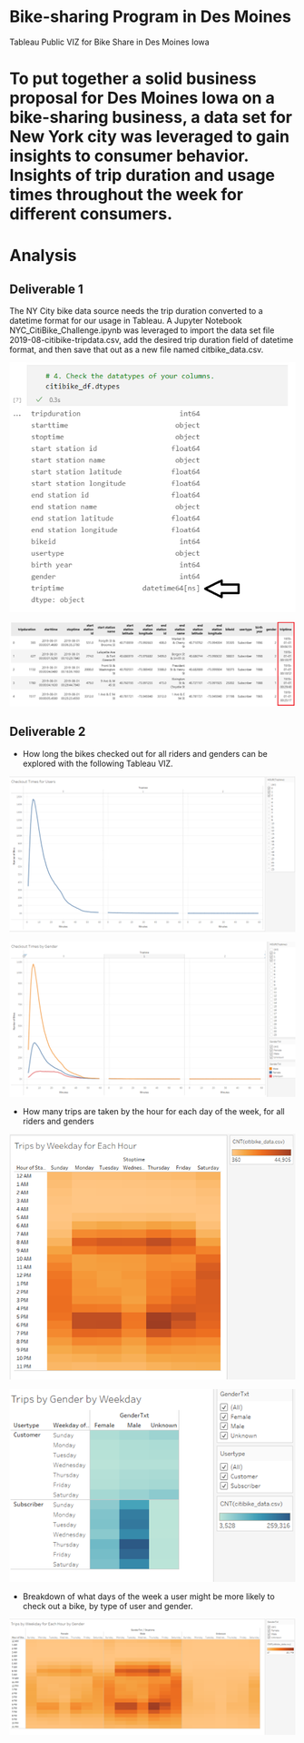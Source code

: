 # Bike-sharing Program in Des Moines
Tableau Public VIZ for Bike Share in Des Moines Iowa
# To put together a solid business proposal for Des Moines Iowa on a bike-sharing business, a data set for New York city was leveraged to gain insights to consumer behavior.  Insights of trip duration and usage times throughout the week for different consumers.

# Analysis
## Deliverable 1 
The NY City bike data source needs the trip duration converted to a datetime format for our usage in Tableau.  A Jupyter Notebook NYC_CitiBike_Challenge.ipynb was leveraged to import the data set file 2019-08-citibike-tripdata.csv, add the desired trip duration field of datetime format, and then save that out as a new file named citbike_data.csv.

![alt text](https://github.com/jj2773/bikesharing/blob/main/deliverable1_tripduration_datetime.png)

![alt text](https://github.com/jj2773/bikesharing/blob/main/citibike_df_head_image.PNG)

## Deliverable 2
* How long the bikes checked out for all riders and genders can be explored with the following Tableau VIZ.

![alt text](https://github.com/jj2773/bikesharing/blob/main/deliv2_checkout_times_for_users.PNG)

![alt text](https://github.com/jj2773/bikesharing/blob/main/deliv2_checkout_times_for_users_gender.PNG)

* How many trips are taken by the hour for each day of the week, for all riders and genders

![alt text](https://github.com/jj2773/bikesharing/blob/main/deliv2_tripsbyweekday_byhr.PNG)

![alt text](https://github.com/jj2773/bikesharing/blob/main/deliv2_tripsbygender_byweekday.PNG)

* Breakdown of what days of the week a user might be more likely to check out a bike, by type of user and gender.

![alt text](https://github.com/jj2773/bikesharing/blob/main/deliv2_tripsbyweekday_byhr_bygender.PNG)